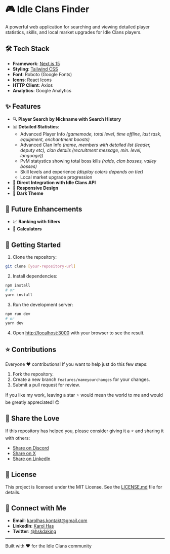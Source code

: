 # 🎮 Idle Clans Finder

A powerful web application for searching and viewing detailed player statistics, skills, and local market upgrades for Idle Clans players.

## 🛠️ Tech Stack

- **Framework**: [Next.js 15](https://nextjs.org/)
- **Styling**: [Tailwind CSS](https://v3.tailwindcss.com/docs/installation)
- **Font**: Roboto (Google Fonts)
- **Icons**: React Icons
- **HTTP Client**: Axios
- **Analytics**: Google Analytics

## ✨ Features

- 🔍 **Player Search by Nickname with Search History**
- 📊 **Detailed Statistics**:
  - Advanced Player Info *(gamemode, total level, time offline, last task, equipment, enchantment boosts)*
  - Advanced Clan Info *(name, members with detailed list (leader, deputy etc), clan details (recruitment message, min. level, language))*
  - PvM statystics showing total boss kills *(raids, clan bosses, valley bosses)*
  - Skill levels and experience *(display colors depends on tier)*
  - Local market upgrade progression 
- 🎯 **Direct Integration with Idle Clans API**
- 📱 **Responsive Design**
- 🌙 **Dark Theme**

## 💎 Future Enhancements

- 📈 **Ranking with filters**
- 🧮 **Calculators**

## 🚀 Getting Started

1. Clone the repository:

```bash
git clone [your-repository-url]
```

2. Install dependencies:

```bash
npm install
# or
yarn install
```

3. Run the development server:

```bash
npm run dev
# or
yarn dev
```

4. Open [http://localhost:3000](http://localhost:3000) with your browser to see the result.

## ⭐️ Contributions

Everyone ❤️ contributions! If you want to help just do this few steps:

1. Fork the repository.
2. Create a new branch `features/nameyourchanges` for your changes.
3. Submit a pull request for review.

If you like my work, leaving a star ⭐️ would mean the world to me and would be greatly appreciated! 😊

## 📣 Share the Love

If this repository has helped you, please consider giving it a ⭐️ and sharing it with others:

- [Share on Discord](https://discord.com)
- [Share on X](https://x.com)
- [Share on LinkedIn](https://www.linkedin.com/)

## 📝 License

This project is licensed under the MIT License. See the [LICENSE.md](LICENSE.md) file for details.

## 🤝 Connect with Me

- **Email**: [karolhas.kontakt@gmail.com](mailto:karolhas.kontakt@gmail.com)
- **LinkedIn**: [Karol Has](https://www.linkedin.com/in/karolhas/)
- **Twitter**: [@hskdaking](https://x.com/hskdaking)

---

Built with ❤️ for the Idle Clans community
